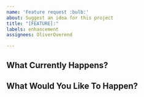 ```yaml
---
name: 'Feature request :bulb:'
about: Suggest an idea for this project
title: "[FEATURE]:"
labels: enhancement
assignees: OliverOverend

---
```


## What Currently Happens?
<!--Describe the current behaviour.-->

## What Would You Like To Happen?
<!--Describe what you'd like to see added.-->
